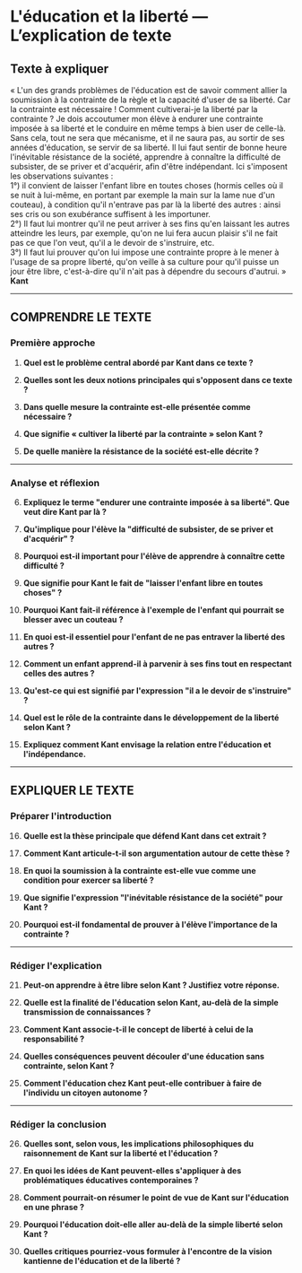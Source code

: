 # L'éducation et la liberté — L’explication de texte

## Texte à expliquer
« L'un des grands problèmes de l'éducation est de savoir comment allier la soumission à la contrainte de la règle et la capacité d'user de sa liberté. Car la contrainte est nécessaire ! Comment cultiverai-je la liberté par la contrainte ? Je dois accoutumer mon élève à endurer une contrainte imposée à sa liberté et le conduire en même temps à bien user de celle-là. Sans cela, tout ne sera que mécanisme, et il ne saura pas, au sortir de ses années d'éducation, se servir de sa liberté. Il lui faut sentir de bonne heure l'inévitable résistance de la société, apprendre à connaître la difficulté de subsister, de se priver et d'acquérir, afin d'être indépendant. Ici s'imposent les observations suivantes :  
1°) il convient de laisser l'enfant libre en toutes choses (hormis celles où il se nuit à lui-même, en portant par exemple la main sur la lame nue d'un couteau), à condition qu'il n'entrave pas par là la liberté des autres : ainsi ses cris ou son exubérance suffisent à les importuner.  
2°) Il faut lui montrer qu'il ne peut arriver à ses fins qu'en laissant les autres atteindre les leurs, par exemple, qu'on ne lui fera aucun plaisir s'il ne fait pas ce que l'on veut, qu'il a le devoir de s'instruire, etc.  
3°) Il faut lui prouver qu'on lui impose une contrainte propre à le mener à l'usage de sa propre liberté, qu'on veille à sa culture pour qu'il puisse un jour être libre, c'est-à-dire qu'il n'ait pas à dépendre du secours d'autrui. »  
**Kant**

---

## COMPRENDRE LE TEXTE

### Première approche

1. **Quel est le problème central abordé par Kant dans ce texte ?**

2. **Quelles sont les deux notions principales qui s'opposent dans ce texte ?**

3. **Dans quelle mesure la contrainte est-elle présentée comme nécessaire ?**

4. **Que signifie « cultiver la liberté par la contrainte » selon Kant ?**

5. **De quelle manière la résistance de la société est-elle décrite ?**

---

### Analyse et réflexion

6. **Expliquez le terme "endurer une contrainte imposée à sa liberté". Que veut dire Kant par là ?**

7. **Qu'implique pour l'élève la "difficulté de subsister, de se priver et d'acquérir" ?**

8. **Pourquoi est-il important pour l'élève de apprendre à connaître cette difficulté ?**

9. **Que signifie pour Kant le fait de "laisser l'enfant libre en toutes choses" ?**

10. **Pourquoi Kant fait-il référence à l'exemple de l'enfant qui pourrait se blesser avec un couteau ?**

11. **En quoi est-il essentiel pour l'enfant de ne pas entraver la liberté des autres ?**

12. **Comment un enfant apprend-il à parvenir à ses fins tout en respectant celles des autres ?**

13. **Qu'est-ce qui est signifié par l'expression "il a le devoir de s'instruire" ?**

14. **Quel est le rôle de la contrainte dans le développement de la liberté selon Kant ?**

15. **Expliquez comment Kant envisage la relation entre l'éducation et l'indépendance.**

---

## EXPLIQUER LE TEXTE

### Préparer l'introduction

16. **Quelle est la thèse principale que défend Kant dans cet extrait ?**

17. **Comment Kant articule-t-il son argumentation autour de cette thèse ?**

18. **En quoi la soumission à la contrainte est-elle vue comme une condition pour exercer sa liberté ?**

19. **Que signifie l'expression "l'inévitable résistance de la société" pour Kant ?**

20. **Pourquoi est-il fondamental de prouver à l'élève l'importance de la contrainte ?**

---

### Rédiger l'explication

21. **Peut-on apprendre à être libre selon Kant ? Justifiez votre réponse.**

22. **Quelle est la finalité de l'éducation selon Kant, au-delà de la simple transmission de connaissances ?**

23. **Comment Kant associe-t-il le concept de liberté à celui de la responsabilité ?**

24. **Quelles conséquences peuvent découler d'une éducation sans contrainte, selon Kant ?**

25. **Comment l'éducation chez Kant peut-elle contribuer à faire de l'individu un citoyen autonome ?**

---

### Rédiger la conclusion

26. **Quelles sont, selon vous, les implications philosophiques du raisonnement de Kant sur la liberté et l'éducation ?**

27. **En quoi les idées de Kant peuvent-elles s'appliquer à des problématiques éducatives contemporaines ?**

28. **Comment pourrait-on résumer le point de vue de Kant sur l'éducation en une phrase ?**

29. **Pourquoi l'éducation doit-elle aller au-delà de la simple liberté selon Kant ?**

30. **Quelles critiques pourriez-vous formuler à l'encontre de la vision kantienne de l'éducation et de la liberté ?**
